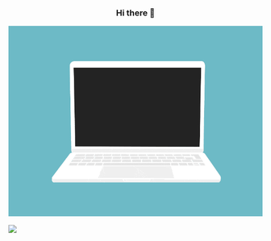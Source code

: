 <h3 align="center"> Hi there 👋</h3>

<p align="center">
    <img src="./assets/code.gif">
</p>
<p>
    <img src="https://badge.tcblabs.net/api/hc/jfz/badge?IconBackgroundColorCode=%2374257A&TextBackgroundColorCode=%23FF5000">
</p>

<!--
**chongjialee/chongjialee** is a ✨ _special_ ✨ repository because its `README.md` (this file) appears on your GitHub profile.

Here are some ideas to get you started:

- 🔭 I’m currently working on ...
- 🌱 I’m currently learning ...
- 👯 I’m looking to collaborate on ...
- 🤔 I’m looking for help with ...
- 💬 Ask me about ...
- 📫 How to reach me: ...
- 😄 Pronouns: ...
- ⚡ Fun fact: ...
-->
